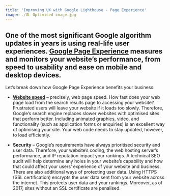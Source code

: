 ```yaml
---
title: 'Improving UX with Google Lighthouse - Page Experience'
image: ./GL-Optimised-image.jpg
---
```


## One of the most significant Google algorithm updates in years is using real-life user experiences. [Google Page Experience](https://support.google.com/webmasters/answer/10218333?hl=en) measures and monitors your website’s performance, from speed to usability and ease on mobile and desktop devices.

Let’s break down how Google Page Experience benefits your business:

- [**Website speed**](https://ebp-copy.eblue-hosting.co.uk/services/web-development/) – precisely, web page speed. How fast does your web page load from the search results page to accessing your website? Frustrated users will leave your website if it loads too slowly. Therefore, Google’s search engine replaces slower websites with optimised sites that perform better. Including animated graphics, video, and functionality (such as application forms or enquiries) is an excellent way of optimising your site. Your web code needs to stay updated, however, to load efficiently.

- **Security** – Google’s requirements have always prioritised security and user data. Therefore, your website’s coding, the web hosting server’s performance, and IP reputation impact your rankings. A technical SEO audit will help determine any holes in your website’s capability and how that could affect your users’ experience of your website and business. There are also additional ways of protecting user data. Using HTTPS (SSL certification) encrypts the user data sent from your website across the internet. This protects user data and your rankings. Moreover, as of 2017, sites without an SSL certificate are penalised.
